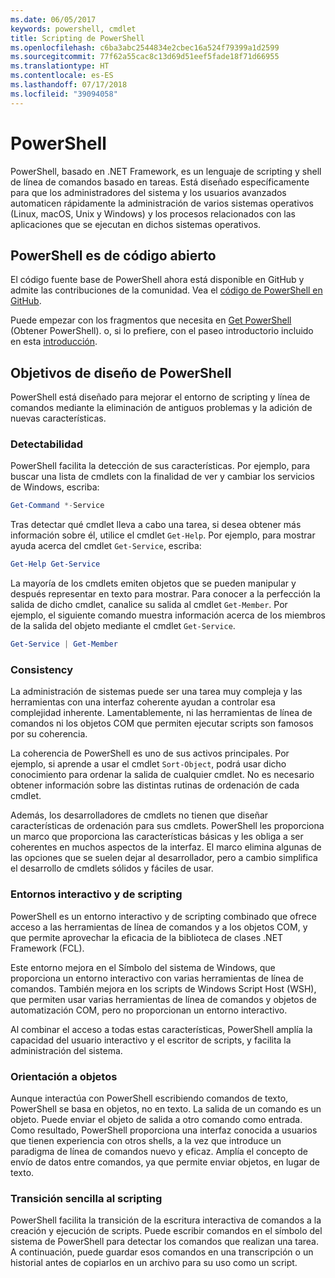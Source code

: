 ```yaml
---
ms.date: 06/05/2017
keywords: powershell, cmdlet
title: Scripting de PowerShell
ms.openlocfilehash: c6ba3abc2544834e2cbec16a524f79399a1d2599
ms.sourcegitcommit: 77f62a55cac8c13d69d51eef5fade18f71d66955
ms.translationtype: HT
ms.contentlocale: es-ES
ms.lasthandoff: 07/17/2018
ms.locfileid: "39094058"
---
```

# <a name="powershell"></a>PowerShell

PowerShell, basado en .NET Framework, es un lenguaje de scripting y shell de línea de comandos basado en tareas. Está diseñado específicamente para que los administradores del sistema y los usuarios avanzados automaticen rápidamente la administración de varios sistemas operativos (Linux, macOS, Unix y Windows) y los procesos relacionados con las aplicaciones que se ejecutan en dichos sistemas operativos.

## <a name="powershell-is-open-source"></a>PowerShell es de código abierto

El código fuente base de PowerShell ahora está disponible en GitHub y admite las contribuciones de la comunidad.
Vea el [código de PowerShell en GitHub](https://github.com/powershell/powershell).

Puede empezar con los fragmentos que necesita en [Get PowerShell](https://github.com/PowerShell/PowerShell#get-powershell) (Obtener PowerShell).
o, si lo prefiere, con el paseo introductorio incluido en esta [introducción](https://github.com/PowerShell/PowerShell/blob/master/docs/learning-powershell).

## <a name="powershell-design-goals"></a>Objetivos de diseño de PowerShell
PowerShell está diseñado para mejorar el entorno de scripting y línea de comandos mediante la eliminación de antiguos problemas y la adición de nuevas características.

### <a name="discoverability"></a>Detectabilidad
PowerShell facilita la detección de sus características. Por ejemplo, para buscar una lista de cmdlets con la finalidad de ver y cambiar los servicios de Windows, escriba:

```powershell
Get-Command *-Service
```

Tras detectar qué cmdlet lleva a cabo una tarea, si desea obtener más información sobre él, utilice el cmdlet `Get-Help`.
Por ejemplo, para mostrar ayuda acerca del cmdlet `Get-Service`, escriba:

```powershell
Get-Help Get-Service
```
La mayoría de los cmdlets emiten objetos que se pueden manipular y después representar en texto para mostrar.
Para conocer a la perfección la salida de dicho cmdlet, canalice su salida al cmdlet `Get-Member`.
Por ejemplo, el siguiente comando muestra información acerca de los miembros de la salida del objeto mediante el cmdlet `Get-Service`.

```powershell
Get-Service | Get-Member
```

### <a name="consistency"></a>Consistency
La administración de sistemas puede ser una tarea muy compleja y las herramientas con una interfaz coherente ayudan a controlar esa complejidad inherente.
Lamentablemente, ni las herramientas de línea de comandos ni los objetos COM que permiten ejecutar scripts son famosos por su coherencia.

La coherencia de PowerShell es uno de sus activos principales.
Por ejemplo, si aprende a usar el cmdlet `Sort-Object`, podrá usar dicho conocimiento para ordenar la salida de cualquier cmdlet.
No es necesario obtener información sobre las distintas rutinas de ordenación de cada cmdlet.

Además, los desarrolladores de cmdlets no tienen que diseñar características de ordenación para sus cmdlets.
PowerShell les proporciona un marco que proporciona las características básicas y les obliga a ser coherentes en muchos aspectos de la interfaz.
El marco elimina algunas de las opciones que se suelen dejar al desarrollador, pero a cambio simplifica el desarrollo de cmdlets sólidos y fáciles de usar.

### <a name="interactive-and-scripting-environments"></a>Entornos interactivo y de scripting
PowerShell es un entorno interactivo y de scripting combinado que ofrece acceso a las herramientas de línea de comandos y a los objetos COM, y que permite aprovechar la eficacia de la biblioteca de clases .NET Framework (FCL).

Este entorno mejora en el Símbolo del sistema de Windows, que proporciona un entorno interactivo con varias herramientas de línea de comandos.
También mejora en los scripts de Windows Script Host (WSH), que permiten usar varias herramientas de línea de comandos y objetos de automatización COM, pero no proporcionan un entorno interactivo.

Al combinar el acceso a todas estas características, PowerShell amplía la capacidad del usuario interactivo y el escritor de scripts, y facilita la administración del sistema.

### <a name="object-orientation"></a>Orientación a objetos
Aunque interactúa con PowerShell escribiendo comandos de texto, PowerShell se basa en objetos, no en texto.
La salida de un comando es un objeto.
Puede enviar el objeto de salida a otro comando como entrada.
Como resultado, PowerShell proporciona una interfaz conocida a usuarios que tienen experiencia con otros shells, a la vez que introduce un paradigma de línea de comandos nuevo y eficaz.
Amplía el concepto de envío de datos entre comandos, ya que permite enviar objetos, en lugar de texto.

### <a name="easy-transition-to-scripting"></a>Transición sencilla al scripting
PowerShell facilita la transición de la escritura interactiva de comandos a la creación y ejecución de scripts.
Puede escribir comandos en el símbolo del sistema de PowerShell para detectar los comandos que realizan una tarea.
A continuación, puede guardar esos comandos en una transcripción o un historial antes de copiarlos en un archivo para su uso como un script.
